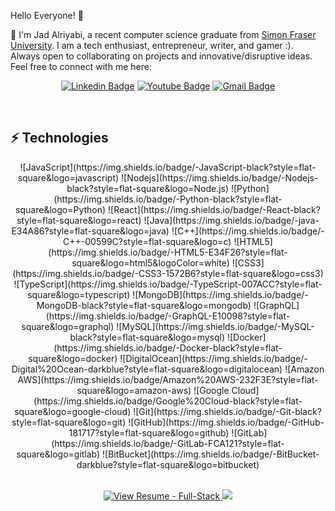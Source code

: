 Hello Everyone! 👋

📍 I'm Jad Alriyabi, a recent computer science graduate from [Simon Fraser University](https://www.sfu.ca/). I am a tech enthusiast, entrepreneur, writer, and gamer :). Always open to collaborating on projects and innovative/disruptive ideas. Feel free to connect with me here:
 
<div align="center">
  
  [![Linkedin Badge](https://img.shields.io/badge/-JadAlriyabi-blue?style=flat-square&logo=Linkedin&logoColor=white&link=https://www.linkedin.com/in/jadalriyabi/)](https://www.linkedin.com/in/jadalriyabi/)
  [![Youtube Badge](https://img.shields.io/badge/-@jadalriyabi-03a57a?style=flat-square&label&logo=Medium&link=https://www.youtube.com/@jadalriyabi)](https://www.youtube.com/@jadalriyabi)
  [![Gmail Badge](https://img.shields.io/badge/-jad.alriyabi@gmail.com-c14438?style=flat-square&logo=Gmail&logoColor=white&link=mailto:jad.alriyabi@gmail.com)](mailto:jad.alriyabi@gmail.com)
</div>
<br>

## ⚡ Technologies
<div align="center">
 ![JavaScript](https://img.shields.io/badge/-JavaScript-black?style=flat-square&logo=javascript)
 ![Nodejs](https://img.shields.io/badge/-Nodejs-black?style=flat-square&logo=Node.js)
 ![Python](https://img.shields.io/badge/-Python-black?style=flat-square&logo=Python)
 ![React](https://img.shields.io/badge/-React-black?style=flat-square&logo=react)
 ![Java](https://img.shields.io/badge/-java-E34A86?style=flat-square&logo=java)
 ![C++](https://img.shields.io/badge/-C++-00599C?style=flat-square&logo=c)
 ![HTML5](https://img.shields.io/badge/-HTML5-E34F26?style=flat-square&logo=html5&logoColor=white)
 ![CSS3](https://img.shields.io/badge/-CSS3-1572B6?style=flat-square&logo=css3)
 ![TypeScript](https://img.shields.io/badge/-TypeScript-007ACC?style=flat-square&logo=typescript)
 ![MongoDB](https://img.shields.io/badge/-MongoDB-black?style=flat-square&logo=mongodb)
 ![GraphQL](https://img.shields.io/badge/-GraphQL-E10098?style=flat-square&logo=graphql)
 ![MySQL](https://img.shields.io/badge/-MySQL-black?style=flat-square&logo=mysql)
 ![Docker](https://img.shields.io/badge/-Docker-black?style=flat-square&logo=docker)
 ![DigitalOcean](https://img.shields.io/badge/-Digital%20Ocean-darkblue?style=flat-square&logo=digitalocean)
 ![Amazon AWS](https://img.shields.io/badge/Amazon%20AWS-232F3E?style=flat-square&logo=amazon-aws)
 ![Google Cloud](https://img.shields.io/badge/Google%20Cloud-black?style=flat-square&logo=google-cloud)
 ![Git](https://img.shields.io/badge/-Git-black?style=flat-square&logo=git)
 ![GitHub](https://img.shields.io/badge/-GitHub-181717?style=flat-square&logo=github)
 ![GitLab](https://img.shields.io/badge/-GitLab-FCA121?style=flat-square&logo=gitlab)
 ![BitBucket](https://img.shields.io/badge/-BitBucket-darkblue?style=flat-square&logo=bitbucket)
</div>
<br>

<p align="center">
  <a href="https://github.com/Jadalriyabi/Personal-Website/blob/main/Jad%20Alriyabi%20Resume.pdf">
    <img src="https://img.shields.io/badge/View_Resume-Full--Stack-blue?style=flat" alt="View Resume - Full-Stack"/>
  </a>
  <img src="https://komarev.com/ghpvc/?username=JadAlriyabi" onerror="this.style.display='none'"/>
</p>
